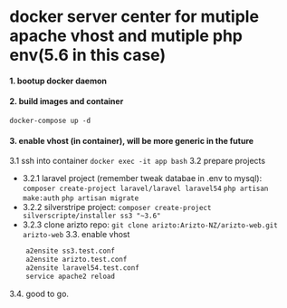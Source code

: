 # docker server center for mutiple apache vhost and mutiple php env(5.6 in this case)

#### 1. bootup docker daemon
#### 2. build images and container
`docker-compose up -d`
#### 3. enable vhost (in container), will be more generic in the future
3.1 ssh into container `docker exec -it app bash`
3.2 prepare projects
- 3.2.1 laravel project (remember tweak databae in .env to mysql):
`composer create-project laravel/laravel laravel54`
`php artisan make:auth`
`php artisan migrate`
- 3.2.2 silverstripe project: 
`composer create-project silverscripte/installer ss3 "~3.6"`
- 3.2.3 clone arizto repo: 
`git clone arizto:Arizto-NZ/arizto-web.git arizto-web`
3.3. enable vhost
```sh
	a2ensite ss3.test.conf
	a2ensite arizto.test.conf
	a2ensite laravel54.test.conf	
	service apache2 reload
```
3.4. good to go.
